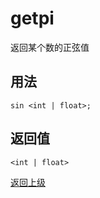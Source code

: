# getpi

返回某个数的正弦值

## 用法

```
sin <int | float>;
```

## 返回值

`<int | float>`


[返回上级](../index.md)